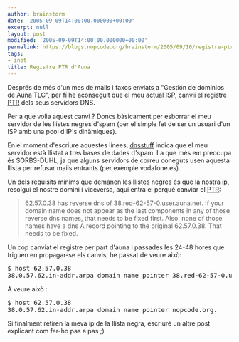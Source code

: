 ```yaml
---
author: brainstorm
date: '2005-09-09T14:00:00.000000+00:00'
excerpt: null
layout: post
modified: '2005-09-09T14:00:00.000000+00:00'
permalink: https://blogs.nopcode.org/brainstorm/2005/09/10/registre-ptr-dauna/
tags:
- inet
title: Registre PTR d'Auna
---
```


Després de més d'un mes de mails i faxos enviats a "Gestión de dominios de Auna TLC", per fí he aconseguit que el meu actual ISP, canvii el registre [PTR][1] dels seus servidors DNS.

Per a que volia aquest canvi ? Doncs bàsicament per esborrar el meu servidor de les llistes negres d'spam (per el simple fet de ser un usuari d'un ISP amb una pool d'IP's dinàmiques).

En el moment d'escriure aquestes línees, [dnsstuff][2] indica que el meu servidor està llistat a tres bases de dades d'spam. La que més em preocupa és SORBS-DUHL, ja que alguns servidors de correu coneguts usen aquesta llista per refusar mails entrants (per exemple vodafone.es).  
<!--more-->

  
Un dels requisits mínims que demanen les llistes negres és que la nostra ip, resolgui el nostre domini i viceversa, aquí entra el perquè canviar el <acronym title="PoinTer Record">PTR</acronym>:

> 62.57.0.38 has reverse dns of 38.red-62-57-0.user.auna.net. If your domain name does not appear as the last components in any of those reverse dns names, that needs to be fixed first. Also, none of those names have a dns A record pointing to the original 62.57.0.38. That needs to be fixed. 

Un cop canviat el registre per part d'auna i passades les 24-48 hores que triguen en propagar-se els canvis, he passat de veure això:

<pre>$ host 62.57.0.38
38.0.57.62.in-addr.arpa domain name pointer 38.red-62-57-0.user.auna.net.
</pre>

A veure això :

<pre>$ host 62.57.0.38
38.0.57.62.in-addr.arpa domain name pointer nopcode.org.
</pre>

Si finalment retiren la meva ip de la llista negra, escriuré un altre post explicant com fer-ho pas a pas ;)

 [1]: https://en.wikipedia.org/wiki/PTR_record
 [2]: https://www.dnsstuff.com/tools/ip4r.ch?ip=62.57.0.38